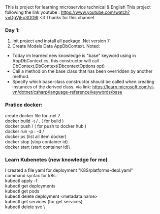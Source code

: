 This is project for learning microservice technical & English
This project following the link youtube : https://www.youtube.com/watch?v=DgVjEo3OGBI
<3 Thanks for this channel

### Day 1: 
1. Init project and install all package .Net version 7 
2. Create Models Data AppDbContext.
Noted: 
-  Today im learned new knowledge is "base" keyword using in AppDbContext.cs, this constructor will call DbContext.DbContext(DbcontextOptions<AppDbContext> opt)
-  Call a method on the base class that has been overridden by another method.
-  Specify which base-class constructor should be called when creating instances of the derived class.
via link: https://learn.microsoft.com/vi-vn/dotnet/csharp/language-reference/keywords/base

### Pratice docker: 
create docker file for .net 7\
docker build -t <dockerid>/<dockername> .  ( for build )\
docker push <dockerid>/<dockername> ( for push to docker hub )\
docker run -p <localport>:<dockerport> -d <dockerid>/<dockername>\
docker ps (list all item docker)\
docker stop <dockerContainerId> (stop container id)\
docker start <dockerContainerId> (start container id)\

### Learn Kubenetes (new knowledge for me)
I created a file yaml for deployment "K8S/platforms-depl.yaml"\
command syntax for k8s:\
kubectl apply -f <yaml name file> \
kubectl get deployments\
kubectl get pods\
kubectl delete deployment <metadata.name>\
kubectl get services (for get services) \
kubectl delete svc <servicename>\